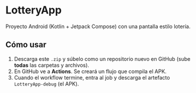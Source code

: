 # LotteryApp

Proyecto Android (Kotlin + Jetpack Compose) con una pantalla estilo lotería.

## Cómo usar
1. Descarga este `.zip` y súbelo como un repositorio nuevo en GitHub (sube **todas** las carpetas y archivos).
2. En GitHub ve a **Actions**. Se creará un flujo que compila el APK.
3. Cuando el workflow termine, entra al job y descarga el artefacto `LotteryApp-debug` (el APK).

